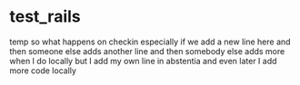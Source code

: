 # test_rails
temp
so what happens on checkin
especially if we add a new line here
and then someone else adds another line
and then somebody else adds more when I do locally
but I add my own line in abstentia
and even later I add more code locally

